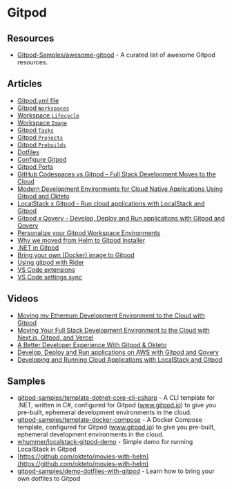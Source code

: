 # Gitpod

## Resources
- [Gitpod-Samples/awesome-gitpod](https://github.com/Gitpod-Samples/awesome-gitpod) - A curated list of awesome Gitpod resources.

## Articles
- [Gitpod.yml file](https://www.gitpod.io/docs/references/gitpod-yml)
- [Gitpod `Workspaces`](https://www.gitpod.io/docs/configure/workspaces)
- [Workspace `Lifecycle`](https://www.gitpod.io/docs/configure/workspaces/workspace-lifecycle)
- [Workspace `Image`](https://www.gitpod.io/docs/configure/workspaces/workspace-image)
- [Gitpod `Tasks`](https://www.gitpod.io/docs/configure/workspaces/tasks)
- [Gitpod `Projects`](https://www.gitpod.io/docs/configure/projects)
- [Gitpod `Prebuilds`](https://www.gitpod.io/docs/configure/projects/prebuilds)
- [Dotfiles](https://www.gitpod.io/docs/config-dotfiles)
- [Configure Gitpod](https://www.gitpod.io/docs/configure)
- [Gitpod Ports](https://www.gitpod.io/docs/configure/workspaces/ports)
- [GitHub Codespaces vs Gitpod – Full Stack Development Moves to the Cloud](https://www.freecodecamp.org/news/github-codespaces-vs-gitpod-cloud-based-dev-environments/)
- [Modern Development Environments for Cloud Native Applications Using Gitpod and Okteto](https://www.okteto.com/blog/modern-development-environments-for-cloud-native-applications-using-gitpod-and-okteto/)
- [LocalStack x Gitpod - Run cloud applications with LocalStack and Gitpod](https://www.gitpod.io/blog/localstack-and-gitpod)
- [Gitpod x Qovery - Develop, Deploy and Run applications with Gitpod and Qovery](https://www.gitpod.io/blog/qovery-and-gitpod)
- [Personalize your Gitpod Workspace Environments](https://www.gitpod.io/blog/personalize-your-gitpod-workspace-environment)
- [Why we moved from Helm to Gitpod Installer](https://www.gitpod.io/blog/gitpod-installer)
- [.NET in Gitpod](https://www.gitpod.io/docs/introduction/languages/dotnet)
- [Bring your own (Docker) image to Gitpod](https://www.gitpod.io/blog/docker-in-gitpod)
- [Using gitpod with Rider](https://www.gitpod.io/docs/references/ides-and-editors/rider)
- [VS Code extensions](https://www.gitpod.io/docs/references/ides-and-editors/vscode-extensions)
- [VS Code settings sync](https://www.gitpod.io/docs/references/ides-and-editors/settings-sync)

## Videos
- [Moving my Ethereum Development Environment to the Cloud with Gitpod](https://www.youtube.com/watch?v=tXSF7lIQouQ)
- [Moving Your Full Stack Development Environment to the Cloud with Next.js, Gitpod, and Vercel](https://www.youtube.com/watch?v=hUSzdIOrlY4)
- [A Better Developer Experience With Gitpod & Okteto](https://www.youtube.com/watch?v=dgtuEgmsLoQ)
- [Develop, Deploy and Run applications on AWS with Gitpod and Qovery](https://www.youtube.com/watch?v=QPXeCmbl2d0)
- [Developing and Running Cloud Applications with LocalStack and Gitpod](https://www.youtube.com/watch?v=CihxsFcHyEk)
## Samples

- [gitpod-samples/template-dotnet-core-cli-csharp](https://github.com/gitpod-samples/template-dotnet-core-cli-csharp) - A CLI template for .NET, written in C#, configured for Gitpod (www.gitpod.io) to give you pre-built, ephemeral development environments in the cloud.
- [gitpod-samples/template-docker-compose](https://github.com/gitpod-samples/template-docker-compose) - A Docker Compose template, configured for Gitpod (www.gitpod.io) to give you pre-built, ephemeral development environments in the cloud.
- [whummer/localstack-gitpod-demo](https://github.com/whummer/localstack-gitpod-demo) - Simple demo for running LocalStack in Gitpod
- [https://github.com/okteto/movies-with-helm](https://github.com/okteto/movies-with-helm)
- [gitpod-samples/demo-dotfiles-with-gitpod](https://github.com/gitpod-samples/demo-dotfiles-with-gitpod) - Learn how to bring your own dotfiles to Gitpod